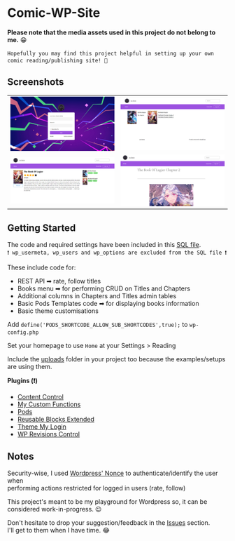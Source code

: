 # Comic-WP-Site
**Please note that the media assets used in this project do not belong to me.** 😁  
```  
Hopefully you may find this project helpful in setting up your own comic reading/publishing site! 🥳  
```

## Screenshots
<table>
<tr>
<td><img src="https://github.com/A-amon/Comic-WP-Site/blob/main/demo/login.PNG"/></td>
<td><img src="https://github.com/A-amon/Comic-WP-Site/blob/main/demo/home.PNG"/></td>
</tr>
<tr>
<td><img src="https://github.com/A-amon/Comic-WP-Site/blob/main/demo/book.PNG"/></td>
<td><img src="https://github.com/A-amon/Comic-WP-Site/blob/main/demo/chapter.PNG"/></td>
</tr>
</table>

## Getting Started
The code and required settings have been included in this [SQL file](https://github.com/A-amon/Comic-WP-Site/blob/main/wp.sql).  
`❗ wp_usermeta, wp_users and wp_options are excluded from the SQL file ❗`
  
These include code for:
- REST API ➡ rate, follow titles
- Books menu ➡ for performing CRUD on Titles and Chapters
- Additional columns in Chapters and Titles admin tables
- Basic Pods Templates code ➡ for displaying books information
- Basic theme customisations

Add `define('PODS_SHORTCODE_ALLOW_SUB_SHORTCODES',true);` to `wp-config.php`  
  
Set your homepage to use `Home` at your Settings > Reading  

Include the [uploads](https://github.com/A-amon/Comic-WP-Site/tree/main/uploads/2022) folder in your project too because the examples/setups are using them.
  
**Plugins (❗)**
- [Content Control](https://wordpress.org/plugins/content-control/)
- [My Custom Functions](https://wordpress.org/plugins/my-custom-functions/)
- [Pods](https://wordpress.org/plugins/pods/)
- [Reusable Blocks Extended](https://wordpress.org/plugins/reusable-blocks-extended)
- [Theme My Login](https://wordpress.org/plugins/theme-my-login/)
- [WP Revisions Control](https://wordpress.org/plugins/wp-revisions-control/)

## Notes

Security-wise, I used [Wordpress' Nonce](https://codex.wordpress.org/WordPress_Nonces) to authenticate/identify the user when  
performing actions restricted for logged in users (rate, follow)  
  
This project's meant to be my playground for Wordpress so, it can be considered work-in-progress. 😉
  
Don't hesitate to drop your suggestion/feedback in the [Issues](https://github.com/A-amon/Comic-WP-Site/issues) section.  
I'll get to them when I have time. 😂
